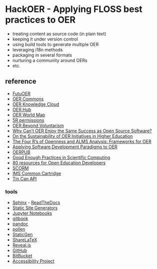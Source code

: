 # HackOER - Applying FLOSS best practices to OER

* treating content as source code (in plain text)
* keeping it under version control
* using build tools to generate multiple OER
* leveraging i18n methods
* packaging in several formats
* nurturing a community around OERs
* etc.

## reference

* [FutuOER](http://www.futuoer.org/)
* [OER Commons](https://www.oercommons.org/)
* [OER Knowledge Cloud](https://oerknowledgecloud.org/)
* [OER Hub](https://oerhub.net/)
* [OER World Map](https://oerworldmap.org/)
* [5R permissions](http://opencontent.org/definition/)
* [OER Beyond Voluntarism](https://www.insidehighered.com/views/2014/08/28/open-educational-resources-movement-needs-move-beyond-voluntarism-essay)
* [Why Can’t OER Enjoy the Same Success as Open Source Software?](https://www.edsurge.com/news/2014-09-03-opinion-why-can-t-oer-enjoy-the-same-success-as-open-source-software)
* [On the Sustainability of OER Initiatives in Higher Education ](http://www.oecd.org/edu/ceri/38645447.pdf)
* [The Four R’s of Openness and ALMS Analysis: Frameworks for OER](http://scholarsarchive.byu.edu/facpub/822/)
* [Applying Software Development Paradigms to OER](https://www.openeducationeuropa.eu/en/article/Applying-Software-Development-Paradigms-to-Open-Educational-Resources)
* [OERPUB](https://github.com/oerpub/documentation/wiki)
* [Good Enough Practices in Scientific Computing](https://arxiv.org/abs/1609.00037)
* [80 resources for Open Education Developers](http://oedb.org/ilibrarian/80-oer-tools/)
* [SCORM](http://scorm.com/scorm-explained/)
* [IMS Common Cartridge](https://www.imsglobal.org/cc/)
* [Tin Can API](http://tincanapi.com/)

### tools

* [Sphinx](http://www.sphinx-doc.org/) - [ReadTheDocs](https://readthedocs.org/)
* [Static Site Generators](https://www.staticgen.com/)
* [Jupyter Notebooks](http://jupyter.org/)
* [gitbook](https://www.gitbook.com/)
* [pandoc](http://pandoc.org/)
* [pollen](http://docs.racket-lang.org/pollen/)
* [StaticGen](https://www.staticgen.com/)
* [ShareLaTeX](https://www.sharelatex.com/)
* [Reveal.js](https://github.com/hakimel/reveal.js/)
* [GitHub](https://github.com/)
* [BitBucket](https://bitbucket.org/)
* [Accessibility Project](http://a11yproject.com/)

